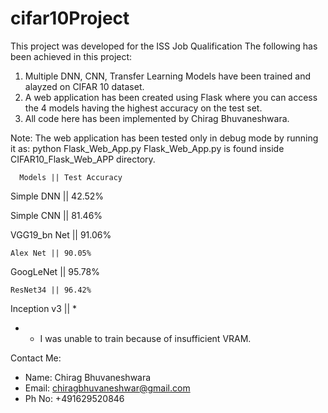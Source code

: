# cifar10Project

This project was developed for the ISS Job Qualification
The following has been achieved in this project:
1. Multiple DNN, CNN, Transfer Learning Models have been trained and alayzed on CIFAR 10 dataset.
2. A web application has been created using Flask where you can access the 4 models having the highest accuracy on the test set.
3. All code here has been implemented by Chirag Bhuvaneshwara.

Note: The web application has been tested only in debug mode by running it as: python Flask_Web_App.py 
Flask_Web_App.py is found inside CIFAR10_Flask_Web_APP directory.

      Models || Test Accuracy 

  Simple DNN || 42.52%

  Simple CNN || 81.46%

VGG19_bn Net || 91.06%

    Alex Net || 90.05%

   GoogLeNet || 95.78%

    ResNet34 || 96.42%

Inception v3 || *

* - I was unable to train because of insufficient VRAM.


Contact Me:
- Name: Chirag Bhuvaneshwara
- Email: chiragbhuvaneshwar@gmail.com
- Ph No: +491629520846
